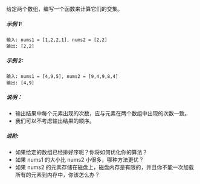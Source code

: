 给定两个数组，编写一个函数来计算它们的交集。

##### **示例 1:**
```
输入: nums1 = [1,2,2,1], nums2 = [2,2]
输出: [2,2]
```
##### **示例 2:**
```
输入: nums1 = [4,9,5], nums2 = [9,4,9,8,4]
输出: [4,9]
```
##### **说明：**
- 输出结果中每个元素出现的次数，应与元素在两个数组中出现的次数一致。
- 我们可以不考虑输出结果的顺序。

##### **进阶:**
- 如果给定的数组已经排好序呢？你将如何优化你的算法？
- 如果 nums1 的大小比 nums2 小很多，哪种方法更优？
- 如果 nums2 的元素存储在磁盘上，磁盘内存是有限的，并且你不能一次加载所有的元素到内存中，你该怎么办？